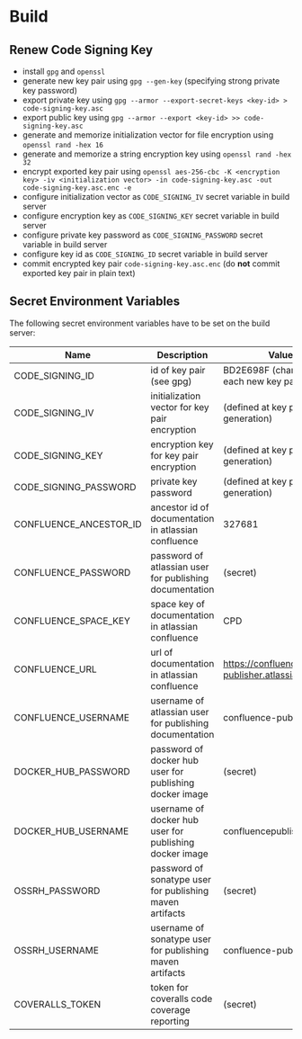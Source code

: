 # Build

## Renew Code Signing Key

- install `gpg` and `openssl`
- generate new key pair using `gpg --gen-key` (specifying strong private key password)
- export private key using `gpg --armor --export-secret-keys <key-id> > code-signing-key.asc`
- export public key using `gpg --armor --export <key-id> >> code-signing-key.asc`
- generate and memorize initialization vector for file encryption using `openssl rand -hex 16`
- generate and memorize a string encryption key using `openssl rand -hex 32`
- encrypt exported key pair using `openssl aes-256-cbc -K <encryption key> -iv <initialization vector> -in code-signing-key.asc -out code-signing-key.asc.enc -e`
- configure initialization vector as `CODE_SIGNING_IV` secret variable in build server
- configure encryption key as `CODE_SIGNING_KEY` secret variable in build server
- configure private key password as `CODE_SIGNING_PASSWORD` secret variable in build server
- configure key id as `CODE_SIGNING_ID` secret variable in build server
- commit encrypted key pair `code-signing-key.asc.enc` (do **not** commit exported key pair in plain text)


## Secret Environment Variables

The following secret environment variables have to be set on the build server:

| Name                    | Description                                                | Value                                           |
| ----------------------- |------------------------------------------------------------| ------------------------------------------------|
| CODE_SIGNING_ID         | id of key pair (see gpg)                                   | BD2E698F (changes for each new key pair)        |	
| CODE_SIGNING_IV         | initialization vector for key pair encryption              | (defined at key pair generation)                |
| CODE_SIGNING_KEY        | encryption key for key pair encryption                     | (defined at key pair generation)                |	
| CODE_SIGNING_PASSWORD	  | private key password                                       | (defined at key pair generation)                |	
| CONFLUENCE_ANCESTOR_ID  | ancestor id of documentation in atlassian confluence       | 327681                                          |	
| CONFLUENCE_PASSWORD     | password of atlassian user for publishing documentation    | (secret)                                        |	
| CONFLUENCE_SPACE_KEY    | space key of documentation in atlassian confluence         | CPD                                             |
| CONFLUENCE_URL          | url of documentation in atlassian confluence               | https://confluence-publisher.atlassian.net/wiki |	
| CONFLUENCE_USERNAME     | username of atlassian user for publishing documentation    | confluence-publisher                            |
| DOCKER_HUB_PASSWORD     | password of docker hub user for publishing docker image    | (secret)                                        |	
| DOCKER_HUB_USERNAME     | username of docker hub user for publishing docker image    | confluencepublisher                             |	
| OSSRH_PASSWORD          | password of sonatype user for publishing maven artifacts   | (secret)                                        |	
| OSSRH_USERNAME          | username of sonatype user for publishing maven artifacts   | confluence-publisher                            |
| COVERALLS_TOKEN         | token for coveralls code coverage reporting                | (secret)                                        |
